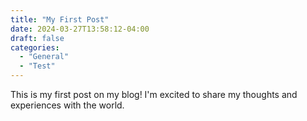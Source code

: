 ```yaml
---
title: "My First Post"
date: 2024-03-27T13:58:12-04:00
draft: false
categories:
  - "General"
  - "Test"
---
```

This is my first post on my blog! I'm excited to share my thoughts and experiences with the world.
